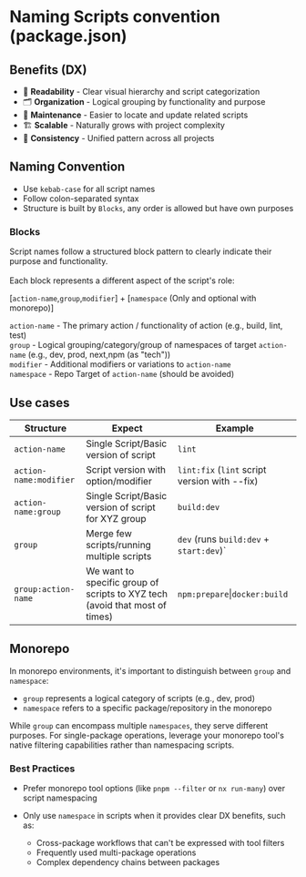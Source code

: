# Naming Scripts convention (package.json)

## Benefits (DX)

- 📖 **Readability** - Clear visual hierarchy and script categorization
- 🗂️ **Organization** - Logical grouping by functionality and purpose
- 🧩 **Maintenance** - Easier to locate and update related scripts
- 🏗️ **Scalable** - Naturally grows with project complexity
- 🤖 **Consistency** - Unified pattern across all projects

## Naming Convention

- Use `kebab-case` for all script names
- Follow colon-separated syntax
- Structure is built by `Blocks`, any order is allowed but have own purposes

### Blocks

Script names follow a structured block pattern to clearly indicate their purpose and functionality. </br></br>
Each block represents a different aspect of the script's role:

[`action-name`,`group`,`modifier`] + [`namespace` (Only and optional with monorepo)]

`action-name` - The primary action / functionality of action (e.g., build, lint, test) </br>
`group` - Logical grouping/category/group of namespaces of target `action-name` (e.g., dev, prod, next,npm (as "tech")) </br>
`modifier` - Additional modifiers or variations to `action-name` </br>
`namespace` - Repo Target of `action-name` (should be avoided)</br>

## Use cases

| Structure              | Expect                                                                      | Example                                       |
| ---------------------- | --------------------------------------------------------------------------- | --------------------------------------------- |
| `action-name`          | Single Script/Basic version of script                                       | `lint`                                        |
| `action-name:modifier` | Script version with option/modifier                                         | `lint:fix` (`lint` script version with --fix) |
| `action-name:group`    | Single Script/Basic version of script for XYZ group                         | `build:dev`                                   |
| `group`                | Merge few scripts/running multiple scripts                                  | `dev` (runs `build:dev` + `start:dev`)`       |
| `group:action-name`    | We want to specific group of scripts to XYZ tech (avoid that most of times) | `npm:prepare`\|`docker:build`                 |

## Monorepo

In monorepo environments, it's important to distinguish between `group` and `namespace`:

- `group` represents a logical category of scripts (e.g., dev, prod)
- `namespace` refers to a specific package/repository in the monorepo

While `group` can encompass multiple `namespaces`, they serve different purposes. For single-package operations, leverage your monorepo tool's native filtering capabilities rather than namespacing scripts.

### Best Practices

- Prefer monorepo tool options (like `pnpm --filter` or `nx run-many`) over script namespacing
- Only use `namespace` in scripts when it provides clear DX benefits, such as:

  - Cross-package workflows that can't be expressed with tool filters
  - Frequently used multi-package operations
  - Complex dependency chains between packages
